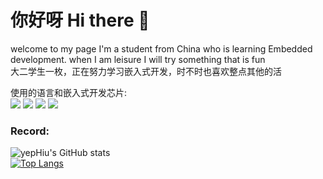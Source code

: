 # 你好呀 Hi there 👋  

welcome to my page
I'm a student from China who is learning Embedded development. when I am leisure I will try something that is fun  
大二学生一枚，正在努力学习嵌入式开发，时不时也喜欢整点其他的活

使用的语言和嵌入式开发芯片:  
![](https://img.shields.io/badge/Clang--blue)
![](https://img.shields.io/badge/python-3.10-blueviolet)
![](https://img.shields.io/badge/stm32-f4xx-brightgreen)
![](https://img.shields.io/badge/stm32-f1xx-blue)

### Record:  
![yepHiu's GitHub stats](https://github-readme-stats.vercel.app/api?username=yepHiu&show_icons=true&bg_color=45,4158D0,C850C0,FFCC70)  
[![Top Langs](https://github-readme-stats.vercel.app/api/top-langs/?username=yepHiu&layout=compact&bg_color=45,4158D0,C850C0,FFCC70)](https://github.com/anuraghazra/github-readme-stats)
